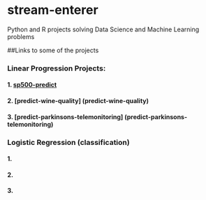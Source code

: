 # stream-enterer
Python and R projects solving Data Science and Machine Learning problems

##Links to some of the projects
### Linear Progression Projects:
#### 1. [sp500-predict](sp500-predict)
#### 2. [predict-wine-quality] (predict-wine-quality)
#### 3. [predict-parkinsons-telemonitoring] (predict-parkinsons-telemonitoring)

### Logistic Regression (classification)
#### 1.
#### 2.
#### 3.


